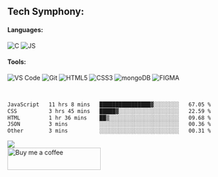 <h2>Tech Symphony:</h2>

<h4>Languages:</h4>

![C](https://img.shields.io/badge/C-323330?style=for-the-badge&logo=c&logoColor=white)
![JS](https://img.shields.io/badge/JavaScript-323330?style=for-the-badge&logo=javascript&logoColor=F7DF1E)

<h4>Tools:</h4>

![VS Code](https://img.shields.io/badge/VSCode-0078D4?style=for-the-badge&logo=visual%20studio%20code&logoColor=white)
![Git](https://img.shields.io/badge/GIT-E44C30?style=for-the-badge&logo=git&logoColor=white)
![HTML5](https://img.shields.io/badge/HTML5-E34F26?style=for-the-badge&logo=html5&logoColor=white)
![CSS3](https://img.shields.io/badge/CSS3-1572B6?style=for-the-badge&logo=css3&logoColor=white)
![mongoDB](https://img.shields.io/badge/MongoDB-4EA94B?style=for-the-badge&logo=mongodb&logoColor=white)
![FIGMA](https://img.shields.io/badge/Figma-F24E1E?style=for-the-badge&logo=figma&logoColor=white)

<br/>

<!--START_SECTION:waka-->

```txt
JavaScript   11 hrs 8 mins   ████████████████▓░░░░░░░░   67.05 %
CSS          3 hrs 45 mins   █████▓░░░░░░░░░░░░░░░░░░░   22.59 %
HTML         1 hr 36 mins    ██▒░░░░░░░░░░░░░░░░░░░░░░   09.68 %
JSON         3 mins          ░░░░░░░░░░░░░░░░░░░░░░░░░   00.36 %
Other        3 mins          ░░░░░░░░░░░░░░░░░░░░░░░░░   00.31 %
```

<!--END_SECTION:waka-->

<img src="https://komarev.com/ghpvc/?username=Edwinliby&label=GitHub_Views&color=blue"/>
<br/> 
<a href="https://www.buymeacoffee.com/aswinasok"> <img align="center" src="https://cdn.buymeacoffee.com/buttons/v2/default-yellow.png" height="50" width="210" alt="Buy me a coffee" /> </a>
